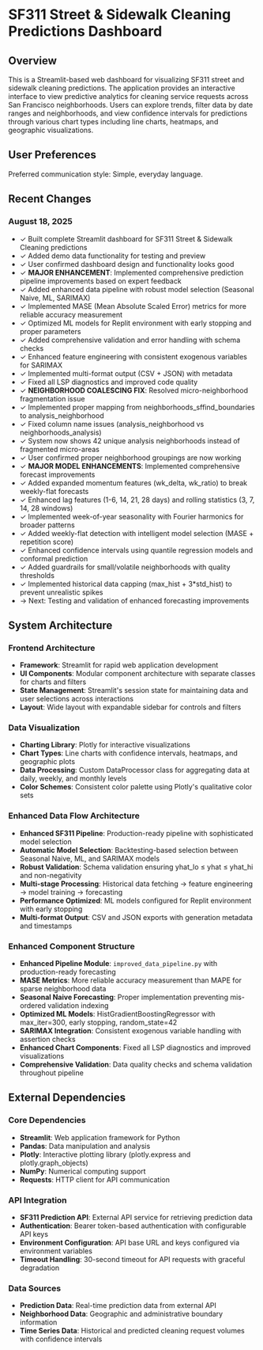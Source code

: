 # SF311 Street & Sidewalk Cleaning Predictions Dashboard

## Overview

This is a Streamlit-based web dashboard for visualizing SF311 street and sidewalk cleaning predictions. The application provides an interactive interface to view predictive analytics for cleaning service requests across San Francisco neighborhoods. Users can explore trends, filter data by date ranges and neighborhoods, and view confidence intervals for predictions through various chart types including line charts, heatmaps, and geographic visualizations.

## User Preferences

Preferred communication style: Simple, everyday language.

## Recent Changes

### August 18, 2025
- ✓ Built complete Streamlit dashboard for SF311 Street & Sidewalk Cleaning predictions
- ✓ Added demo data functionality for testing and preview
- ✓ User confirmed dashboard design and functionality looks good
- ✓ **MAJOR ENHANCEMENT**: Implemented comprehensive prediction pipeline improvements based on expert feedback
- ✓ Added enhanced data pipeline with robust model selection (Seasonal Naive, ML, SARIMAX)
- ✓ Implemented MASE (Mean Absolute Scaled Error) metrics for more reliable accuracy measurement
- ✓ Optimized ML models for Replit environment with early stopping and proper parameters
- ✓ Added comprehensive validation and error handling with schema checks
- ✓ Enhanced feature engineering with consistent exogenous variables for SARIMAX
- ✓ Implemented multi-format output (CSV + JSON) with metadata
- ✓ Fixed all LSP diagnostics and improved code quality
- ✓ **NEIGHBORHOOD COALESCING FIX**: Resolved micro-neighborhood fragmentation issue
- ✓ Implemented proper mapping from neighborhoods_sffind_boundaries to analysis_neighborhood
- ✓ Fixed column name issues (analysis_neighborhood vs neighborhoods_analysis)
- ✓ System now shows 42 unique analysis neighborhoods instead of fragmented micro-areas
- ✓ User confirmed proper neighborhood groupings are now working
- ✓ **MAJOR MODEL ENHANCEMENTS**: Implemented comprehensive forecast improvements
- ✓ Added expanded momentum features (wk_delta, wk_ratio) to break weekly-flat forecasts  
- ✓ Enhanced lag features (1-6, 14, 21, 28 days) and rolling statistics (3, 7, 14, 28 windows)
- ✓ Implemented week-of-year seasonality with Fourier harmonics for broader patterns
- ✓ Added weekly-flat detection with intelligent model selection (MASE + repetition score)
- ✓ Enhanced confidence intervals using quantile regression models and conformal prediction
- ✓ Added guardrails for small/volatile neighborhoods with quality thresholds
- ✓ Implemented historical data capping (max_hist + 3*std_hist) to prevent unrealistic spikes
- → Next: Testing and validation of enhanced forecasting improvements

## System Architecture

### Frontend Architecture
- **Framework**: Streamlit for rapid web application development
- **UI Components**: Modular component architecture with separate classes for charts and filters
- **State Management**: Streamlit's session state for maintaining data and user selections across interactions
- **Layout**: Wide layout with expandable sidebar for controls and filters

### Data Visualization
- **Charting Library**: Plotly for interactive visualizations
- **Chart Types**: Line charts with confidence intervals, heatmaps, and geographic plots
- **Data Processing**: Custom DataProcessor class for aggregating data at daily, weekly, and monthly levels
- **Color Schemes**: Consistent color palette using Plotly's qualitative color sets

### Enhanced Data Flow Architecture
- **Enhanced SF311 Pipeline**: Production-ready pipeline with sophisticated model selection
- **Automatic Model Selection**: Backtesting-based selection between Seasonal Naive, ML, and SARIMAX models
- **Robust Validation**: Schema validation ensuring yhat_lo ≤ yhat ≤ yhat_hi and non-negativity
- **Multi-stage Processing**: Historical data fetching → feature engineering → model training → forecasting
- **Performance Optimized**: ML models configured for Replit environment with early stopping
- **Multi-format Output**: CSV and JSON exports with generation metadata and timestamps

### Enhanced Component Structure
- **Enhanced Pipeline Module**: `improved_data_pipeline.py` with production-ready forecasting
- **MASE Metrics**: More reliable accuracy measurement than MAPE for sparse neighborhood data  
- **Seasonal Naive Forecasting**: Proper implementation preventing mis-ordered validation indexing
- **Optimized ML Models**: HistGradientBoostingRegressor with max_iter=300, early stopping, random_state=42
- **SARIMAX Integration**: Consistent exogenous variable handling with assertion checks
- **Enhanced Chart Components**: Fixed all LSP diagnostics and improved visualizations
- **Comprehensive Validation**: Data quality checks and schema validation throughout pipeline

## External Dependencies

### Core Dependencies
- **Streamlit**: Web application framework for Python
- **Pandas**: Data manipulation and analysis
- **Plotly**: Interactive plotting library (plotly.express and plotly.graph_objects)
- **NumPy**: Numerical computing support
- **Requests**: HTTP client for API communication

### API Integration
- **SF311 Prediction API**: External API service for retrieving prediction data
- **Authentication**: Bearer token-based authentication with configurable API keys
- **Environment Configuration**: API base URL and keys configured via environment variables
- **Timeout Handling**: 30-second timeout for API requests with graceful degradation

### Data Sources
- **Prediction Data**: Real-time prediction data from external API
- **Neighborhood Data**: Geographic and administrative boundary information
- **Time Series Data**: Historical and predicted cleaning request volumes with confidence intervals